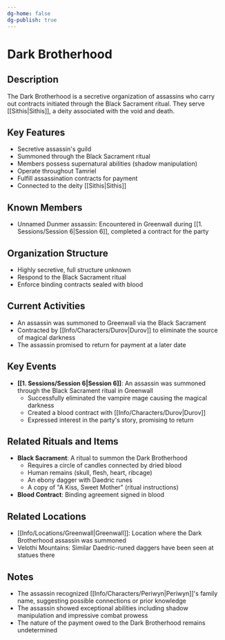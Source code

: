 ```yaml
---
dg-home: false
dg-publish: true
---
```

# Dark Brotherhood

## Description
The Dark Brotherhood is a secretive organization of assassins who carry out contracts initiated through the Black Sacrament ritual. They serve [[Sithis\|Sithis]], a deity associated with the void and death.

## Key Features
- Secretive assassin's guild
- Summoned through the Black Sacrament ritual
- Members possess supernatural abilities (shadow manipulation)
- Operate throughout Tamriel
- Fulfill assassination contracts for payment
- Connected to the deity [[Sithis\|Sithis]]

## Known Members
- Unnamed Dunmer assassin: Encountered in Greenwall during [[1. Sessions/Session 6\|Session 6]], completed a contract for the party

## Organization Structure
- Highly secretive, full structure unknown
- Respond to the Black Sacrament ritual
- Enforce binding contracts sealed with blood

## Current Activities
- An assassin was summoned to Greenwall via the Black Sacrament
- Contracted by [[Info/Characters/Durov\|Durov]] to eliminate the source of magical darkness
- The assassin promised to return for payment at a later date

## Key Events
- **[[1. Sessions/Session 6\|Session 6]]**: An assassin was summoned through the Black Sacrament ritual in Greenwall
  - Successfully eliminated the vampire mage causing the magical darkness
  - Created a blood contract with [[Info/Characters/Durov\|Durov]]
  - Expressed interest in the party's story, promising to return

## Related Rituals and Items
- **Black Sacrament**: A ritual to summon the Dark Brotherhood
  - Requires a circle of candles connected by dried blood
  - Human remains (skull, flesh, heart, ribcage)
  - An ebony dagger with Daedric runes
  - A copy of "A Kiss, Sweet Mother" (ritual instructions)
- **Blood Contract**: Binding agreement signed in blood

## Related Locations
- [[Info/Locations/Greenwall\|Greenwall]]: Location where the Dark Brotherhood assassin was summoned
- Velothi Mountains: Similar Daedric-runed daggers have been seen at statues there

## Notes
- The assassin recognized [[Info/Characters/Periwyn\|Periwyn]]'s family name, suggesting possible connections or prior knowledge
- The assassin showed exceptional abilities including shadow manipulation and impressive combat prowess
- The nature of the payment owed to the Dark Brotherhood remains undetermined